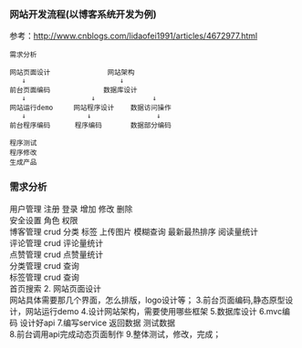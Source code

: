 ### 网站开发流程(以博客系统开发为例)
参考：http://www.cnblogs.com/lidaofei1991/articles/4672977.html      
```
需求分析      

网站页面设计              网站架构       
   ↓                       ↓           
前台页面编码             数据库设计        
   ↓                ↓              ↓
网站运行demo     网站程序设计    数据访问操作      
   ↓               ↓                ↓
前台程序编码      程序编码       数据部分编码     
                                  
程序测试   
程序修改   
生成产品    
```

### 需求分析
用户管理 注册 登录 增加 修改 删除      
安全设置 角色 权限    
博客管理 crud 分类 标签 上传图片 模糊查询 最新最热排序 阅读量统计    
评论管理 crud 评论量统计   
点赞管理 crud 点赞量统计   
分类管理 crud 查询    
标签管理 crud 查询   
首页搜索 
2. 网站页面设计  
网站具体需要那几个界面，怎么排版，logo设计等；
3.前台页面编码,静态原型设计，网站运行demo 
4.设计网站架构，需要使用哪些框架
5.数据库设计
6.mvc编码 设计好api
7.编写service 返回数据 测试数据  
8.前台调用api完成动态页面制作
9.整体测试，修改，完成；


